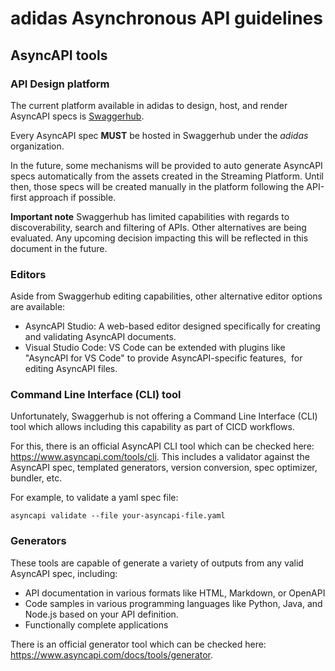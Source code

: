 # adidas Asynchronous API guidelines

## AsyncAPI tools

### API Design platform

The current platform available in adidas to design, host, and render AsyncAPI specs is [Swaggerhub](https://design.api.3stripes.io/).

Every AsyncAPI spec **MUST** be hosted in Swaggerhub under the *adidas* organization.

In the future, some mechanisms will be provided to auto generate AsyncAPI specs automatically from the assets created in the Streaming Platform. Until then, those specs will be created manually in the platform following the API-first approach if possible.

**Important note** Swaggerhub has limited capabilities with regards to discoverability, search and filtering of APIs. Other alternatives are being evaluated. Any upcoming decision impacting this will be reflected in this document in the future.

### Editors

Aside from Swaggerhub editing capabilities, other alternative editor options are available:

- AsyncAPI Studio: A web-based editor designed specifically for creating and validating AsyncAPI documents.
- Visual Studio Code: VS Code can be extended with plugins like "AsyncAPI for VS Code" to provide AsyncAPI-specific features,  for editing AsyncAPI files.

### Command Line Interface (CLI) tool

Unfortunately, Swaggerhub is not offering a Command Line Interface (CLI) tool which allows including this capability as part of CICD workflows. 

For this, there is an official AsyncAPI CLI tool which can be checked here: https://www.asyncapi.com/tools/cli. This includes a validator against the AsyncAPI spec, templated generators, version conversion, spec optimizer, bundler, etc.

For example, to validate a yaml spec file:

```
asyncapi validate --file your-asyncapi-file.yaml
```

### Generators

These tools are capable of generate a variety of outputs from any valid AsyncAPI spec, including:

- API documentation in various formats like HTML, Markdown, or OpenAPI
- Code samples in various programming languages like Python, Java, and Node.js based on your API definition. 
- Functionally complete applications

There is an official generator tool which can be checked here: https://www.asyncapi.com/docs/tools/generator.